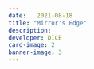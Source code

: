 ```yaml
---
date:   2021-08-18
title: "Mirror's Edge"
description:
developer: DICE
card-image: 2
banner-image: 3
---
```


